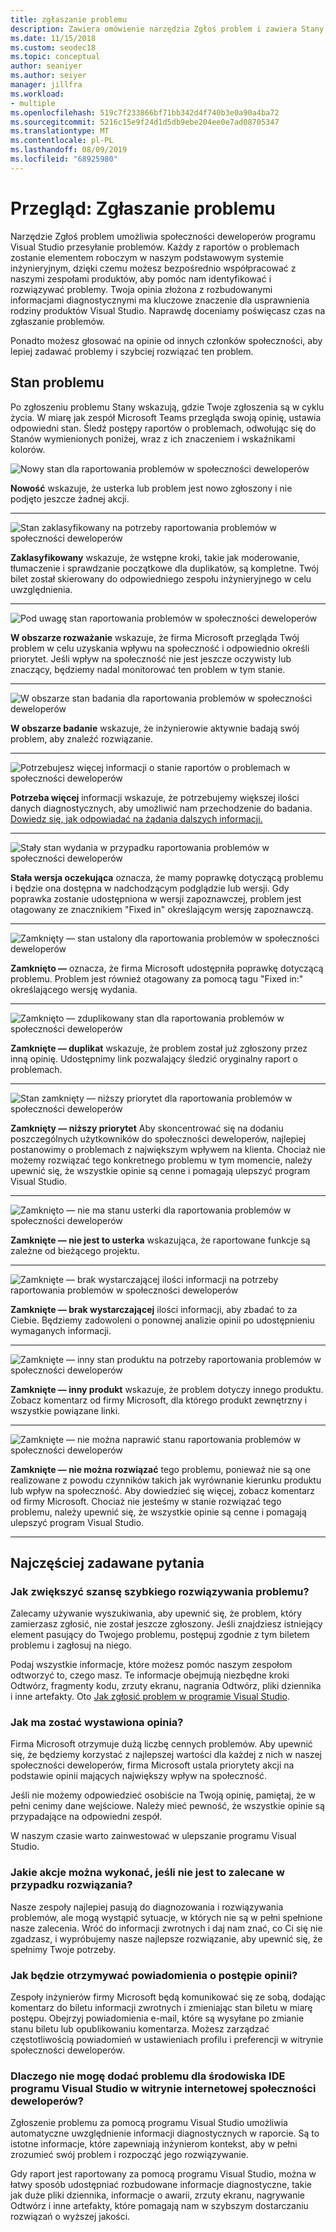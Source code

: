 ```yaml
---
title: zgłaszanie problemu
description: Zawiera omówienie narzędzia Zgłoś problem i zawiera Stany i definicje problemów
ms.date: 11/15/2018
ms.custom: seodec18
ms.topic: conceptual
author: seaniyer
ms.author: seiyer
manager: jillfra
ms.workload:
- multiple
ms.openlocfilehash: 519c7f233866bf71bb342d4f740b3e0a90a4ba72
ms.sourcegitcommit: 5216c15e9f24d1d5db9ebe204ee0e7ad08705347
ms.translationtype: MT
ms.contentlocale: pl-PL
ms.lasthandoff: 08/09/2019
ms.locfileid: "68925980"
---
```

# <a name="overview-report-a-problem"></a>Przegląd: Zgłaszanie problemu

Narzędzie Zgłoś problem umożliwia społeczności deweloperów programu Visual Studio przesyłanie problemów. Każdy z raportów o problemach zostanie elementem roboczym w naszym podstawowym systemie inżynieryjnym, dzięki czemu możesz bezpośrednio współpracować z naszymi zespołami produktów, aby pomóc nam identyfikować i rozwiązywać problemy. Twoja opinia złożona z rozbudowanymi informacjami diagnostycznymi ma kluczowe znaczenie dla usprawnienia rodziny produktów Visual Studio. Naprawdę doceniamy poświęcasz czas na zgłaszanie problemów.

Ponadto możesz głosować na opinie od innych członków społeczności, aby lepiej zadawać problemy i szybciej rozwiązać ten problem.

## <a name="problem-status"></a>Stan problemu

Po zgłoszeniu problemu Stany wskazują, gdzie Twoje zgłoszenia są w cyklu życia. W miarę jak zespół Microsoft Teams przegląda swoją opinię, ustawia odpowiedni stan.  Śledź postępy raportów o problemach, odwołując się do Stanów wymienionych poniżej, wraz z ich znaczeniem i wskaźnikami kolorów.

![Nowy stan dla raportowania problemów w społeczności deweloperów](../ide/media/ProblemStates/New.jpg)

**Nowość** wskazuje, że usterka lub problem jest nowo zgłoszony i nie podjęto jeszcze żadnej akcji.

- - -

![Stan zaklasyfikowany na potrzeby raportowania problemów w społeczności deweloperów](../ide/media/ProblemStates/Triaged.jpg)

**Zaklasyfikowany** wskazuje, że wstępne kroki, takie jak moderowanie, tłumaczenie i sprawdzanie początkowe dla duplikatów, są kompletne. Twój bilet został skierowany do odpowiedniego zespołu inżynieryjnego w celu uwzględnienia.

- - -

![Pod uwagę stan raportowania problemów w społeczności deweloperów](../ide/media/ProblemStates/UnderConsideration.jpg)

**W obszarze rozważanie** wskazuje, że firma Microsoft przegląda Twój problem w celu uzyskania wpływu na społeczność i odpowiednio określi priorytet. Jeśli wpływ na społeczność nie jest jeszcze oczywisty lub znaczący, będziemy nadal monitorować ten problem w tym stanie.

- - -

![W obszarze stan badania dla raportowania problemów w społeczności deweloperów](../ide/media/ProblemStates/UnderInvestigation.jpg)

**W obszarze badanie** wskazuje, że inżynierowie aktywnie badają swój problem, aby znaleźć rozwiązanie.

- - -

![Potrzebujesz więcej informacji o stanie raportów o problemach w społeczności deweloperów](../ide/media/ProblemStates/NeedMoreInfo.jpg)

**Potrzeba więcej** informacji wskazuje, że potrzebujemy większej ilości danych diagnostycznych, aby umożliwić nam przechodzenie do badania.  [Dowiedz się, jak odpowiadać na żądania dalszych informacji.](./how-to-report-a-problem-with-visual-studio.md#when-further-information-is-needed-need-more-info)

- - -

![Stały stan wydania w przypadku raportowania problemów w społeczności deweloperów](../ide/media/ProblemStates/FixedPendingRelease.jpg)

**Stała wersja oczekująca** oznacza, że mamy poprawkę dotyczącą problemu i będzie ona dostępna w nadchodzącym podglądzie lub wersji.  Gdy poprawka zostanie udostępniona w wersji zapoznawczej, problem jest otagowany ze znacznikiem "Fixed in" określającym wersję zapoznawczą.

- - -

![Zamknięty — stan ustalony dla raportowania problemów w społeczności deweloperów](../ide/media/ProblemStates/ClosedFixed.jpg)

**Zamknięto —** oznacza, że firma Microsoft udostępniła poprawkę dotyczącą problemu. Problem jest również otagowany za pomocą tagu "Fixed in:" określającego wersję wydania.

- - -

![Zamknięto — zduplikowany stan dla raportowania problemów w społeczności deweloperów](../ide/media/ProblemStates/ClosedDuplicate.jpg)

**Zamknięte — duplikat** wskazuje, że problem został już zgłoszony przez inną opinię. Udostępnimy link pozwalający śledzić oryginalny raport o problemach.

- - -

![Stan zamknięty — niższy priorytet dla raportowania problemów w społeczności deweloperów](../ide/media/ProblemStates/ClosedLowerPriority.jpg)

**Zamknięty — niższy priorytet** Aby skoncentrować się na dodaniu poszczególnych użytkowników do społeczności deweloperów, najlepiej postanowimy o problemach z największym wpływem na klienta. Chociaż nie możemy rozwiązać tego konkretnego problemu w tym momencie, należy upewnić się, że wszystkie opinie są cenne i pomagają ulepszyć program Visual Studio.

- - -

![Zamknięto — nie ma stanu usterki dla raportowania problemów w społeczności deweloperów](../ide/media/ProblemStates/ClosedNotABug.jpg)

**Zamknięte — nie jest to usterka** wskazująca, że raportowane funkcje są zależne od bieżącego projektu.

- - -

![Zamknięte — brak wystarczającej ilości informacji na potrzeby raportowania problemów w społeczności deweloperów](../ide/media/ProblemStates/ClosedNotEnoughInfo.jpg)

**Zamknięte — brak wystarczającej** ilości informacji, aby zbadać to za Ciebie. Będziemy zadowoleni o ponownej analizie opinii po udostępnieniu wymaganych informacji.

- - -

![Zamknięte — inny stan produktu na potrzeby raportowania problemów w społeczności deweloperów](../ide/media/ProblemStates/ClosedOtherProduct.jpg)

**Zamknięte — inny produkt** wskazuje, że problem dotyczy innego produktu. Zobacz komentarz od firmy Microsoft, dla którego produkt zewnętrzny i wszystkie powiązane linki.

- - -

![Zamknięte — nie można naprawić stanu raportowania problemów w społeczności deweloperów](../ide/media/ProblemStates/ClosedWontFix.jpg)

**Zamknięte — nie można rozwiązać** tego problemu, ponieważ nie są one realizowane z powodu czynników takich jak wyrównanie kierunku produktu lub wpływ na społeczność. Aby dowiedzieć się więcej, zobacz komentarz od firmy Microsoft.  Chociaż nie jesteśmy w stanie rozwiązać tego problemu, należy upewnić się, że wszystkie opinie są cenne i pomagają ulepszyć program Visual Studio.

- - -

## <a name="faq"></a>Najczęściej zadawane pytania

### <a name="how-can-i-increase-the-chance-of-my-problem-getting-resolved-quickly"></a>Jak zwiększyć szansę szybkiego rozwiązywania problemu?

Zalecamy używanie wyszukiwania, aby upewnić się, że problem, który zamierzasz zgłosić, nie został jeszcze zgłoszony. Jeśli znajdziesz istniejący element pasujący do Twojego problemu, postępuj zgodnie z tym biletem problemu i zagłosuj na niego.

Podaj wszystkie informacje, które możesz pomóc naszym zespołom odtworzyć to, czego masz.  Te informacje obejmują niezbędne kroki Odtwórz, fragmenty kodu, zrzuty ekranu, nagrania Odtwórz, pliki dziennika i inne artefakty.  Oto [Jak zgłosić problem w programie Visual Studio](./how-to-report-a-problem-with-visual-studio.md).

### <a name="how-is-my-feedback-prioritized"></a>Jak ma zostać wystawiona opinia?

Firma Microsoft otrzymuje dużą liczbę cennych problemów. Aby upewnić się, że będziemy korzystać z najlepszej wartości dla każdej z nich w naszej społeczności deweloperów, firma Microsoft ustala priorytety akcji na podstawie opinii mających największy wpływ na społeczność.

Jeśli nie możemy odpowiedzieć osobiście na Twoją opinię, pamiętaj, że w pełni cenimy dane wejściowe. Należy mieć pewność, że wszystkie opinie są przypadające na odpowiedni zespół.

W naszym czasie warto zainwestować w ulepszanie programu Visual Studio.

### <a name="what-actions-can-i-take-if-im-not-satisfied-with-the-resolution"></a>Jakie akcje można wykonać, jeśli nie jest to zalecane w przypadku rozwiązania?

Nasze zespoły najlepiej pasują do diagnozowania i rozwiązywania problemów, ale mogą wystąpić sytuacje, w których nie są w pełni spełnione nasze zalecenia. Wróć do informacji zwrotnych i daj nam znać, co Ci się nie zgadzasz, i wypróbujemy nasze najlepsze rozwiązanie, aby upewnić się, że spełnimy Twoje potrzeby.

### <a name="how-will-i-get-notified-of-progress-on-my-feedback"></a>Jak będzie otrzymywać powiadomienia o postępie opinii?

Zespoły inżynierów firmy Microsoft będą komunikować się ze sobą, dodając komentarz do biletu informacji zwrotnych i zmieniając stan biletu w miarę postępu. Obejrzyj powiadomienia e-mail, które są wysyłane po zmianie stanu biletu lub opublikowaniu komentarza.  Możesz zarządzać częstotliwością powiadomień w ustawieniach profilu i preferencji w witrynie społeczności deweloperów.

### <a name="why-cant-i-add-a-problem-for-visual-studio-ide-on-the-developer-community-website"></a>Dlaczego nie mogę dodać problemu dla środowiska IDE programu Visual Studio w witrynie internetowej społeczności deweloperów?

Zgłoszenie problemu za pomocą programu Visual Studio umożliwia automatyczne uwzględnienie informacji diagnostycznych w raporcie. Są to istotne informacje, które zapewniają inżynierom kontekst, aby w pełni zrozumieć swój problem i rozpocząć jego rozwiązywanie.

Gdy raport jest raportowany za pomocą programu Visual Studio, można w łatwy sposób udostępniać rozbudowane informacje diagnostyczne, takie jak duże pliki dziennika, informacje o awarii, zrzuty ekranu, nagrywanie Odtwórz i inne artefakty, które pomagają nam w szybszym dostarczaniu rozwiązań o wyższej jakości.
